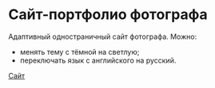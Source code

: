 # Сайт-портфолио фотографа

Адаптивный одностраничный сайт фотографа.
Можно:

- менять тему с тёмной на светлую;
- переключать язык с английского на русский.

[Сайт](https://projectongithub.github.io/portfolio-alexa/)
